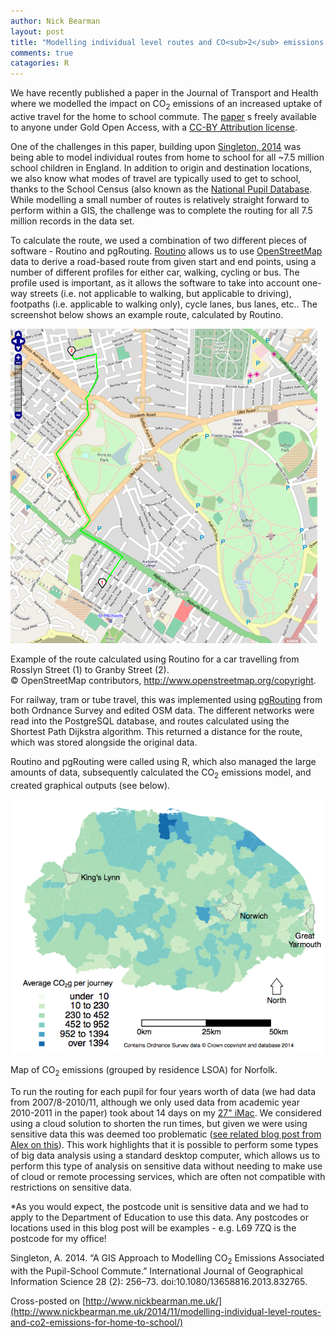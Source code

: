 ```yaml
---
author: Nick Bearman
layout: post
title: "Modelling individual level routes and CO<sub>2</sub> emissions for home to school travel"
comments: true
catagories: R
---
```


We have recently published a paper in the Journal of Transport and Health where we modelled the impact on CO<sub>2</sub> emissions of an increased uptake of active travel for the home to school commute. The [paper](http://dx.doi.org/10.1016/j.jth.2014.09.009i) s freely available to anyone under Gold Open Access, with a [CC-BY Attribution license](https://creativecommons.org/licenses/by/3.0/). 

One of the challenges in this paper, building upon [Singleton, 2014](http://dx.doi.org/10.1080/13658816.2013.832765) was being able to model individual routes from home to school for all ~7.5 million school children in England. In addition to origin and destination locations, we also know what modes of travel are typically used to get to school, thanks to the School Census (also known as the [National Pupil Database](https://www.gov.uk/government/collections/national-pupil-database). While modelling a small number of routes is relatively straight forward to perform within a GIS, the challenge was to complete the routing for all 7.5 million records in the data set. 

To calculate the route, we used a combination of two different pieces of software - Routino and pgRouting. [Routino](http://www.routino.org/) allows us to use [OpenStreetMap](http://www.openstreetmap.org/) data to derive a road-based route from given start and end points, using a number of different profiles for either car, walking, cycling or bus. The profile used is important, as it allows the software to take into account one-way streets (i.e. not applicable to walking, but applicable to driving), footpaths (i.e. applicable to walking only), cycle lanes, bus lanes, etc.. The screenshot below shows an example route, calculated by Routino. 

![Screenshot of routing within Routino](/public/images/routing.png)

Example of the route calculated using Routino for a car travelling from Rosslyn Street (1) to Granby Street (2).  
© OpenStreetMap contributors, http://www.openstreetmap.org/copyright.

For railway, tram or tube travel, this was implemented using [pgRouting](http://pgrouting.org/) from both Ordnance Survey and edited OSM data. The different networks were read into the PostgreSQL database, and routes calculated using the Shortest Path Dijkstra algorithm. This returned a distance for the route, which was stored alongside the original data. 

Routino and pgRouting were called using R, which also managed the large amounts of data, subsequently calculated the CO<sub>2</sub> emissions model, and created graphical outputs (see below).


![Map of CO<sub>2</sub> emissions (grouped by residence LSOA) for Norfolk](/public/images/fig4_co2_baseline.png)
  
Map of CO<sub>2</sub> emissions (grouped by residence LSOA) for Norfolk.

To run the routing for each pupil for four years worth of data (we had data from 2007/8-2010/11, although we only used data from academic year 2010-2011 in the paper) took about 14 days on my [27" iMac](https://www.apple.com/uk/imac/specs/). We considered using a cloud solution to shorten the run times, but given we were using sensitive data this was deemed too problematic ([see related blog post from Alex on this](http://geographicdatascience.com/cloud/2014/03/15/Personal-data-in-the-cloud/)). This work highlights that it is possible to perform some types of big data analysis using a standard desktop computer, which allows us to perform this type of analysis on sensitive data without needing to make use of cloud or remote processing services, which are often not compatible with restrictions on sensitive data. 

*As you would expect, the postcode unit is sensitive data and we had to apply to the Department of Education to use this data. Any postcodes or locations used in this blog post will be examples - e.g. L69 7ZQ is the postcode for my office!

Singleton, A. 2014. “A GIS Approach to Modelling CO<sub>2</sub> Emissions Associated with the Pupil-School Commute.” International Journal of Geographical Information Science 28 (2): 256–73. doi:10.1080/13658816.2013.832765.

Cross-posted on [http://www.nickbearman.me.uk/](http://www.nickbearman.me.uk/2014/11/modelling-individual-level-routes-and-co2-emissions-for-home-to-school/)